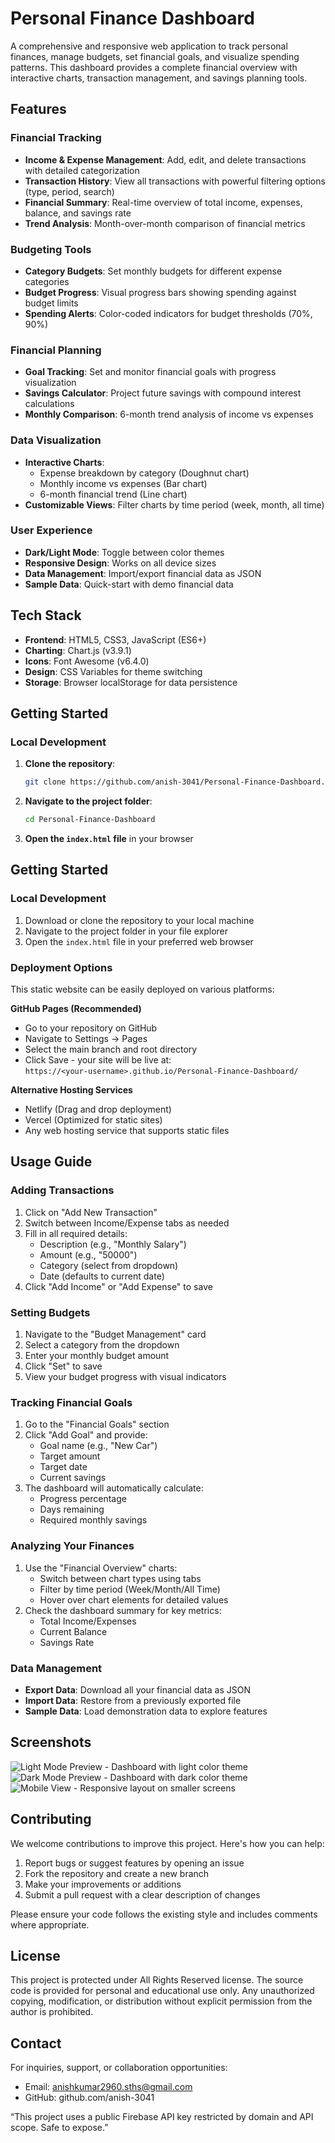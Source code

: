 # Personal Finance Dashboard

A comprehensive and responsive web application to track personal finances, manage budgets, set financial goals, and visualize spending patterns. This dashboard provides a complete financial overview with interactive charts, transaction management, and savings planning tools.

## Features

### Financial Tracking
- **Income & Expense Management**: Add, edit, and delete transactions with detailed categorization
- **Transaction History**: View all transactions with powerful filtering options (type, period, search)
- **Financial Summary**: Real-time overview of total income, expenses, balance, and savings rate
- **Trend Analysis**: Month-over-month comparison of financial metrics

### Budgeting Tools
- **Category Budgets**: Set monthly budgets for different expense categories
- **Budget Progress**: Visual progress bars showing spending against budget limits
- **Spending Alerts**: Color-coded indicators for budget thresholds (70%, 90%)

### Financial Planning
- **Goal Tracking**: Set and monitor financial goals with progress visualization
- **Savings Calculator**: Project future savings with compound interest calculations
- **Monthly Comparison**: 6-month trend analysis of income vs expenses

### Data Visualization
- **Interactive Charts**:
  - Expense breakdown by category (Doughnut chart)
  - Monthly income vs expenses (Bar chart)
  - 6-month financial trend (Line chart)
- **Customizable Views**: Filter charts by time period (week, month, all time)

### User Experience
- **Dark/Light Mode**: Toggle between color themes
- **Responsive Design**: Works on all device sizes
- **Data Management**: Import/export financial data as JSON
- **Sample Data**: Quick-start with demo financial data

## Tech Stack

- **Frontend**: HTML5, CSS3, JavaScript (ES6+)
- **Charting**: Chart.js (v3.9.1)
- **Icons**: Font Awesome (v6.4.0)
- **Design**: CSS Variables for theme switching
- **Storage**: Browser localStorage for data persistence

## Getting Started

### Local Development
1. **Clone the repository**:
   ```bash
   git clone https://github.com/anish-3041/Personal-Finance-Dashboard.git
   ```
2. **Navigate to the project folder**:
   ```bash
   cd Personal-Finance-Dashboard
   ```
3. **Open the `index.html` file** in your browser

## Getting Started

### Local Development
1. Download or clone the repository to your local machine
2. Navigate to the project folder in your file explorer
3. Open the `index.html` file in your preferred web browser

### Deployment Options
This static website can be easily deployed on various platforms:

**GitHub Pages (Recommended)**
- Go to your repository on GitHub
- Navigate to Settings → Pages
- Select the main branch and root directory
- Click Save - your site will be live at:  
  `https://<your-username>.github.io/Personal-Finance-Dashboard/`

**Alternative Hosting Services**
- Netlify (Drag and drop deployment)
- Vercel (Optimized for static sites)
- Any web hosting service that supports static files

## Usage Guide

### Adding Transactions
1. Click on "Add New Transaction"
2. Switch between Income/Expense tabs as needed
3. Fill in all required details:
   - Description (e.g., "Monthly Salary")
   - Amount (e.g., "50000")
   - Category (select from dropdown)
   - Date (defaults to current date)
4. Click "Add Income" or "Add Expense" to save

### Setting Budgets
1. Navigate to the "Budget Management" card
2. Select a category from the dropdown
3. Enter your monthly budget amount
4. Click "Set" to save
5. View your budget progress with visual indicators

### Tracking Financial Goals
1. Go to the "Financial Goals" section
2. Click "Add Goal" and provide:
   - Goal name (e.g., "New Car")
   - Target amount
   - Target date
   - Current savings
3. The dashboard will automatically calculate:
   - Progress percentage
   - Days remaining
   - Required monthly savings

### Analyzing Your Finances
1. Use the "Financial Overview" charts:
   - Switch between chart types using tabs
   - Filter by time period (Week/Month/All Time)
   - Hover over chart elements for detailed values
2. Check the dashboard summary for key metrics:
   - Total Income/Expenses
   - Current Balance
   - Savings Rate

### Data Management
- **Export Data**: Download all your financial data as JSON
- **Import Data**: Restore from a previously exported file
- **Sample Data**: Load demonstration data to explore features

## Screenshots

![Light Mode Preview](Assets/Images/light-mode-ss-desktop.png) - Dashboard with light color theme  
![Dark Mode Preview](Assets/Images/dark-mode-ss-desktop.png) - Dashboard with dark color theme  
![Mobile View](Assets/Images/light-mode-ss-mobile.png) - Responsive layout on smaller screens  

## Contributing

We welcome contributions to improve this project. Here's how you can help:

1. Report bugs or suggest features by opening an issue
2. Fork the repository and create a new branch
3. Make your improvements or additions
4. Submit a pull request with a clear description of changes

Please ensure your code follows the existing style and includes comments where appropriate.

## License

This project is protected under All Rights Reserved license. The source code is provided for personal and educational use only. Any unauthorized copying, modification, or distribution without explicit permission from the author is prohibited.

## Contact

For inquiries, support, or collaboration opportunities:

- Email: anishkumar2960.sths@gmail.com
- GitHub: github.com/anish-3041

“This project uses a public Firebase API key restricted by domain and API scope. Safe to expose.”